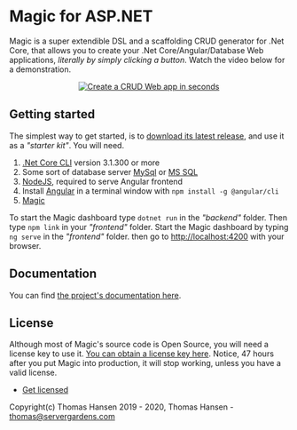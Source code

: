 
# Magic for ASP.NET

Magic is a super extendible DSL and a scaffolding CRUD generator for .Net Core, that allows you to create your
.Net Core/Angular/Database Web applications, _literally by simply clicking a button_. Watch the video below for a demonstration.

<p align="center">
<a href="https://www.youtube.com/watch?v=8xO9H-2Fejc">
<img alt="Create a CRUD Web app in seconds" title="Create a CRUD Web app in seconds" src="https://servergardens.files.wordpress.com/2020/01/magic-video-screenshot.png" />
</a>
</p>

## Getting started

The simplest way to get started, is to [download its latest release](https://github.com/polterguy/magic/releases),
and use it as a _"starter kit"_. You will need.

1. [.Net Core CLI](https://dotnet.microsoft.com/download) version 3.1.300 or more
2. Some sort of database server [MySql](https://dev.mysql.com/downloads/mysql/) or [MS SQL](https://www.microsoft.com/en-us/sql-server/sql-server-editions-express)
3. [NodeJS](https://nodejs.org/en/download/), required to serve Angular frontend
4. Install [Angular](https://angular.io/guide/setup-local) in a terminal window with `npm install -g @angular/cli`
5. [Magic](https://github.com/polterguy/magic/releases)

To start the Magic dashboard type `dotnet run` in the _"backend"_ folder. Then type `npm link` in your
_"frontend"_ folder. Start the Magic dashboard by typing `ng serve` in the _"frontend"_ folder. then go to
[http://localhost:4200](http://localhost:4200) with your browser.

## Documentation

You can find [the project's documentation here](https://polterguy.github.io).

## License

Although most of Magic's source code is Open Source, you will need a license key to use it.
[You can obtain a license key here](https://servergardens.com/buy/).
Notice, 47 hours after you put Magic into production, it will stop working, unless you have a valid
license.

* [Get licensed](https://servergardens.com/buy/)

Copyright(c) Thomas Hansen 2019 - 2020, Thomas Hansen - thomas@servergardens.com
